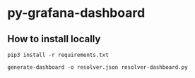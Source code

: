 # py-grafana-dashboard

## How to install locally
``` shell script
pip3 install -r requirements.txt

generate-dashboard -o resolver.json resolver-dashboard.py
```
